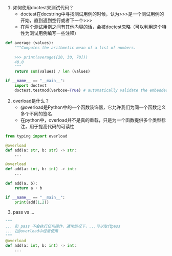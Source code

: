 1. 如何使用doctest来测试代码？
    * doctest在docstring中寻找测试用例的时候，认为>>>是一个测试用例的开始，直到遇到空行或者下一个>>>
    * 在两个测试用例之间有其他内容的话，会被doctest忽略（可以利用这个特性为测试用例编写一些注释）
```python
def average (values):
    """Computes the arithmetic mean of a list of numbers.
    
    >>> print(average([20, 30, 70]))
    40.0
    """
    return sum(values) / len (values)

if __name__ == "__main__":
    import doctest
    doctest.testmod(verbose=True) # automatically validate the embedded tests
```

2. overload是什么？
    * @overload是Python中的一个函数装饰器，它允许我们为同一个函数定义多个不同的签名
    * 在python中，overload并不是真的重载，只是为一个函数提供多个类型标注，用于提高代码的可读性
```python
from typing import overload

@overload
def add(a: str, b: str) -> str:
    ...

@overload
def add(a: int, b: int) -> int:
    ...
    
def add(a, b):
    return a + b
    
if __name__ == "__main__":
    print(add(1,2))
```

3. pass vs ...
```python
"""
... 和 pass 不会执行任何操作，通常情况下，...可以取代pass
... 在@overload中经常使用
"""
@overload
def add(a: int, b: int) -> int:
    ...
```


